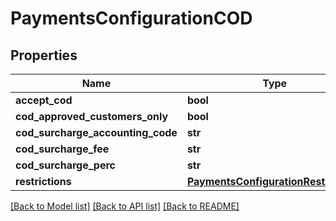 # PaymentsConfigurationCOD

## Properties
Name | Type | Description | Notes
------------ | ------------- | ------------- | -------------
**accept_cod** | **bool** |  | [optional] 
**cod_approved_customers_only** | **bool** |  | [optional] 
**cod_surcharge_accounting_code** | **str** |  | [optional] 
**cod_surcharge_fee** | **str** |  | [optional] 
**cod_surcharge_perc** | **str** |  | [optional] 
**restrictions** | [**PaymentsConfigurationRestrictions**](PaymentsConfigurationRestrictions.md) |  | [optional] 

[[Back to Model list]](../README.md#documentation-for-models) [[Back to API list]](../README.md#documentation-for-api-endpoints) [[Back to README]](../README.md)


